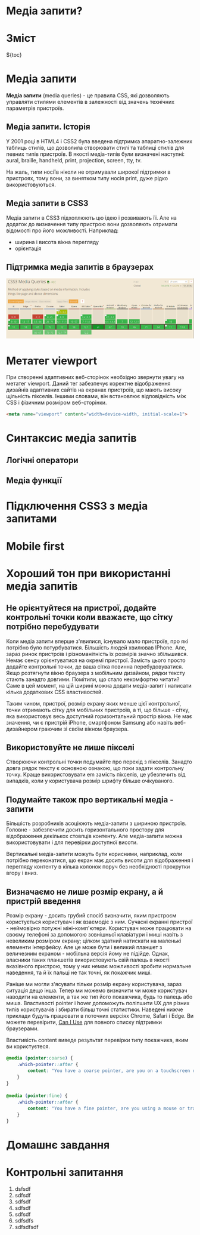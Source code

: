 # Медіа запити?

# Зміст

${toc}

# Медіа запити

**Медіа запити** (media queries) - це правила CSS, які дозволяють управляти стилями елементів в залежності від значень технічних параметрів пристроїв.

## Медіа запити. Історія

У 2001 році в HTML4 і CSS2 була введена підтримка апаратно-залежних таблиць стилів, що дозволила створювати стилі та таблиці стилів для певних типів пристроїв. В якості медіа-типів були визначені наступні: aural, braille, handheld, print, projection, screen, tty, tv. 

На жаль, типи носіїв ніколи не отримували широкої підтримки в пристроях, тому вони, за винятком типу носія print, дуже рідко використовуються. 

## Медіа запити в CSS3
Медіа запити в CSS3 підхоплюють цю ідею і розвивають її. Але на додаток до визначення типу пристрою вони дозволяють отримати відомості про його можливості. Наприклад:
- ширина і висота вікна перегляду
- орієнтація

## Підтримка медіа запитів в браузерах
![](../resources/img/media/img-1.png)


# Метатег viewport

При створенні адаптивних веб-сторінок необхідно звернути увагу на метатег viewport. Даний тег забезпечує коректне відображення дизайнів адаптивних сайтів на екранах пристроїв, що мають високу щільність пікселів. Іншими словами, він встановлює відповідність між CSS і фізичним розміром веб-сторінки. 

```html
<meta name="viewport" content="width=device-width, initial-scale=1">
```

# Синтаксис медіа запитів



## Логічні оператори

## Медіа функції

# Підключення CSS3 з медіа запитами

# Mobile first

# Хороший тон при використанні медіа запитів

## Не орієнтуйтеся на пристрої, додайте контрольні точки коли вважаєте, що сітку потрібно перебудувати

Коли медіа запити вперше з'явилися, існувало мало пристроїв, про які потрібно було потурбуватися. Більшість людей хвилював IPhone. Але, зараз ринок пристроїв і різноманітність їх розмірів значно збільшився. Немає сенсу орієнтуватися на окремі пристрої. Замість цього просто додайте контрольні точки, де ваша сітка повинна перебудовуватися. Якщо розтягнути вікно браузера з мобільним дизайном, рядки тексту стають занадто довгими. Помітили, що стало некомфортно читати? Саме в цей момент, на цій ширині можна додати медіа-запит і написати кілька додаткових CSS властивостей.

Таким чином, пристрої, розмір екрану яких менше цієї контрольної, точки отримають сітку для мобільних пристроїв, а ті, що більше - сітку, яка використовує весь доступний горизонтальний простір вікна. Не має значення, чи є пристрій iPhone, смартфоном Samsung або навіть веб-дизайнером граючим зі своїм вікном браузера.

## Використовуйте не лише пікселі

Створюючи контрольні точки подумайте про перехід з пікселів. Занадто довга рядок тексту є основною ознакою, що поки задати контрольну точку. Краще використовувати em замість пікселів, це убезпечить від випадків, коли у користувача розмір шрифту більше очікуваного.

## Подумайте також про вертикальні медіа - запити

Більшість розробників асоціюють медіа-запити з шириною пристроїв. Головне - забезпечити досить горизонтального простору для відображення декількох стовпців контенту. Але медіа-запити можна використовувати і для перевірки доступної висоти.

Вертикальні медіа-запити можуть бути корисними, наприклад, коли потрібно переконатися, що екран має досить висоти для відображення і перегляду контенту в кілька колонок поруч без необхідності прокрутки вгору і вниз.

## Визначаємо не лише розмір екрану, а й пристрій введення

Розмір екрану - досить грубий спосіб визначити, яким пристроєм користується користувач і як взаємодіє з ним. Сучасні екранні пристрої - неймовірно потужні міні-комп'ютери. Користувач може працювати на своєму телефоні за допомогою зовнішньої клавіатури і миші навіть з невеликим розміром екрану; цілком здатний натискати на маленькі елементи інтерфейсу. Але це може бути і великий планшет з величезним екраном - мобільна версія йому не підійде. Однак, власники таких планшетів використовують свій палець в якості вказівного пристрою, тому у них немає можливості зробити нормальне наведення, та й їх пальці не так точні, як покажчик миші.

Раніше ми могли з'ясувати тільки розмір екрану користувача, зараз ситуація дещо інша. Тепер ми можемо визначити чи може користувач наводити на елементи, а так же тип його покажчика, будь то палець або миша. Властивості pointer і hover допоможуть поліпшити UX для різних типів користувачів і збирати більш точні статистики. Наведені нижче приклади будуть працювати в поточних версіях Chrome, Safari і Edge. Ви можете перевірити, [Can I Use](https://caniuse.com/#feat=css-media-interaction) для повного списку підтримки браузерами.

Властивість content виведе результат перевірки типу покажчика, яким ви користуєтеся.

```css
@media (pointer:coarse) {
    .which-pointer::after {
        content: "You have a coarse pointer, are you on a touchscreen device?";    
    } 
}

@media (pointer:fine) {
    .which-pointer::after {
        content: "You have a fine pointer, are you using a mouse or trackpad?";    
    } 
}
```

# Домашнє завдання

# Контрольні запитання

1. dsfsdf
2. sdfsdf
3. sdfsdf
4. sdfsdf
5. sdfsdf
6. sdfsdfs
7. sdfsdfsdf

